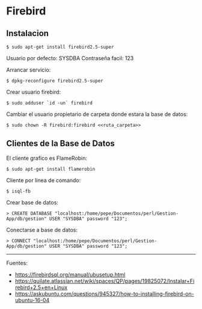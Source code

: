 # Firebird

## Instalacion

    $ sudo apt-get install firebird2.5-super
    
Usuario por defecto: SYSDBA
Contraseña facil: 123

Arrancar servicio:

    $ dpkg-reconfigure firebird2.5-super
    
Crear usuario firebird:

    $ sudo adduser `id -un` firebird
    
Cambiar el usuario propietario de carpeta donde estara la base de datos:

    $ sudo chown -R firebird:firebird <<ruta_carpeta>>

## Clientes de la Base de Datos

El cliente grafico es FlameRobin:

    $ sudo apt-get install flamerobin
    
Cliente por linea de comando:

    $ isql-fb
    
Crear base de datos:

    > CREATE DATABASE "localhost:/home/pepe/Documentos/perl/Gestion-App/db/gestion" USER "SYSDBA" password "123";

Conectarse a base de datos:

    > CONNECT "localhost:/home/pepe/Documentos/perl/Gestion-App/db/gestion" USER "SYSDBA" password "123";
    
--- 

Fuentes:

+ https://firebirdsql.org/manual/ubusetup.html
+ https://quilate.atlassian.net/wiki/spaces/QP/pages/19825072/Instalar+Firebird+2.5+en+Linux
+ https://askubuntu.com/questions/945327/how-to-installing-firebird-on-ubuntu-16-04